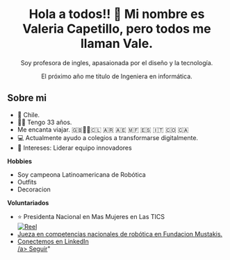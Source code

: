 <h1 align="center">Hola a todos!! 👋 Mi nombre es Valeria Capetillo, pero todos me llaman Vale.</h1>
<p align="center">
  Soy profesora de ingles, apasaionada por el diseño y la tecnología. 
  </p>
<p align="center">
El próximo año me titulo de Ingeniera en informática.
  </p>

<h2>
  <strong>Sobre mi</strong>
</h2>
<ul>
  <li>📍 Chile.</li>
  <li>👩‍💻 Tengo 33 años.</li>
  <li> Me encanta viajar. 🇬🇧🤖🥇🇨🇱 🇦🇷 🇦🇪 🇲🇫 🇪🇸 🇮🇹 🇨🇴 🇨🇦</li>
  <li>
    💻 Actualmente ayudo a colegios a transformarse digitalmente.
  </li>
  <li>🧐 Intereses: Liderar equipo innovadores </li>
</ul>

<p>
  <strong>Hobbies</strong>
</p>
<ul>
  <li>
    Soy campeona Latinoamericana de Robótica
  </li>
  <li> Outfits</li>
  <li> Decoracion</li>
</ul>

<p><strong>Voluntariados</strong></p>
<ul>
  
  <li>⭐ Presidenta Nacional en Mas Mujeres en Las TICS</li>
  <a href="https://www.instagram.com/reel/CuPUX_bAc0H/" target="_blank">
    <img
      src="🎥"
      alt="Reel"
     
  </a>
   <li>Jueza en competencias nacionales de robótica en Fundacion Mustakis.</li>



   <li>Conectemos en LinkedIn</li>
   <a href="https:///www.linkedin.com/in/valeriacapetillo/" target="_blank">  /a>
   <a class="libutton" href="https://www.linkedin.com/comm/mynetwork/discovery-see-all?usecase=PEOPLE_FOLLOWS&followMember=valeriacapetillo" target="_blank">Seguir</a>"
</ul>
